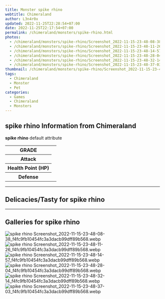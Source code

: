 ```yaml
---
title: Monster spike rhino
webtitle: Chimeraland
author: L3n4r0x
updated: 2022-11-25T22:28:54+07:00
date: 2022-11-25T22:17:54+07:00
permalink: /chimeraland/monsters/spike-rhino.html
photos:
  - /chimeraland/monsters/spike-rhino/Screenshot_2022-11-15-23-48-08-38_f4fc9fb10454fc3a3dacb99dff89b568.webp
  - /chimeraland/monsters/spike-rhino/Screenshot_2022-11-15-23-48-11-26_f4fc9fb10454fc3a3dacb99dff89b568.webp
  - /chimeraland/monsters/spike-rhino/Screenshot_2022-11-15-23-48-14-57_f4fc9fb10454fc3a3dacb99dff89b568.webp
  - /chimeraland/monsters/spike-rhino/Screenshot_2022-11-15-23-48-28-04_f4fc9fb10454fc3a3dacb99dff89b568.webp
  - /chimeraland/monsters/spike-rhino/Screenshot_2022-11-15-23-48-32-14_f4fc9fb10454fc3a3dacb99dff89b568.webp
  - /chimeraland/monsters/spike-rhino/Screenshot_2022-11-15-23-48-37-03_f4fc9fb10454fc3a3dacb99dff89b568.webp
thumbnail: /chimeraland/monsters/spike-rhino/Screenshot_2022-11-15-23-48-08-38_f4fc9fb10454fc3a3dacb99dff89b568.webp
tags:
  - Chimeraland
  - Monster
  - Pet
categories:
  - Games
  - Chimeraland
  - Monsters
---
```


<section id="bootstrap-wrapper"><link rel="stylesheet" href="https://rawcdn.githack.com/dimaslanjaka/Web-Manajemen/0c3b5aa1813bd4abcd2c11bf3e37928b15c28664/css/bootstrap-5-3-0-alpha3-wrapper.css"/><h2>spike rhino Information from Chimeraland</h2><p><b>spike rhino</b> default attribute <table><tr><th>GRADE</th><td></td></tr><tr><th>Attack</th><td></td></tr><tr><th>Health Point (HP)</th><td></td></tr><tr><th>Defense</th><td></td></tr></table></p><hr/><h2>Delicacies/Tasty for spike rhino</h2><hr/><div id="gallery"><h2>Galleries for spike rhino</h2><div class="row"><div class="col-lg-6 col-12"><img src="/chimeraland/monsters/spike-rhino/Screenshot_2022-11-15-23-48-08-38_f4fc9fb10454fc3a3dacb99dff89b568.webp" alt="spike rhino Screenshot_2022-11-15-23-48-08-38_f4fc9fb10454fc3a3dacb99dff89b568.webp"/></div><div class="col-lg-6 col-12"><img src="/chimeraland/monsters/spike-rhino/Screenshot_2022-11-15-23-48-11-26_f4fc9fb10454fc3a3dacb99dff89b568.webp" alt="spike rhino Screenshot_2022-11-15-23-48-11-26_f4fc9fb10454fc3a3dacb99dff89b568.webp"/></div><div class="col-lg-6 col-12"><img src="/chimeraland/monsters/spike-rhino/Screenshot_2022-11-15-23-48-14-57_f4fc9fb10454fc3a3dacb99dff89b568.webp" alt="spike rhino Screenshot_2022-11-15-23-48-14-57_f4fc9fb10454fc3a3dacb99dff89b568.webp"/></div><div class="col-lg-6 col-12"><img src="/chimeraland/monsters/spike-rhino/Screenshot_2022-11-15-23-48-28-04_f4fc9fb10454fc3a3dacb99dff89b568.webp" alt="spike rhino Screenshot_2022-11-15-23-48-28-04_f4fc9fb10454fc3a3dacb99dff89b568.webp"/></div><div class="col-lg-6 col-12"><img src="/chimeraland/monsters/spike-rhino/Screenshot_2022-11-15-23-48-32-14_f4fc9fb10454fc3a3dacb99dff89b568.webp" alt="spike rhino Screenshot_2022-11-15-23-48-32-14_f4fc9fb10454fc3a3dacb99dff89b568.webp"/></div><div class="col-lg-6 col-12"><img src="/chimeraland/monsters/spike-rhino/Screenshot_2022-11-15-23-48-37-03_f4fc9fb10454fc3a3dacb99dff89b568.webp" alt="spike rhino Screenshot_2022-11-15-23-48-37-03_f4fc9fb10454fc3a3dacb99dff89b568.webp"/></div></div></div></section>
